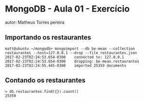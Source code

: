 # MongoDB - Aula 01 - Exercício
autor: Matheus Torres pereira

## Importando os restaurantes

```
matt@ubuntu ~/mongodb> mongoimport --db be-mean --collection restaurantes --host=127.0.0.1 --drop --file restaurantes.json 
2017-02-23T02:24:53.654-0300    connected to: 127.0.0.1
2017-02-23T02:24:53.654-0300    dropping: be-mean.restaurantes
2017-02-23T02:24:55.445-0300    imported 25359 documents
```

## Contando os restaurantes

```
> db.restaurantes.find({}).count()
25359
```